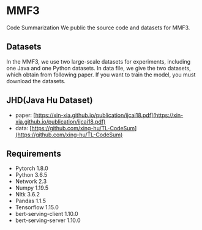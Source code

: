 # MMF3
Code Summarization
We public the source code and datasets for MMF3.

## Datasets
In the MMF3, we use two large-scale datasets for experiments, including one Java and one Python datasets. In data file, we give the two datasets, which obtain from following paper. If you want to train the model, you must download the datasets.

## JHD(Java Hu Dataset)
 * paper: [https://xin-xia.github.io/publication/ijcai18.pdf](https://xin-xia.github.io/publication/ijcai18.pdf)
 * data: [https://github.com/xing-hu/TL-CodeSum](https://github.com/xing-hu/TL-CodeSum)

## Requirements
  * Pytorch 1.8.0
  * Python 3.6.5
  * Network 2.3
  * Numpy 1.19.5
  * Nltk 3.6.2
  * Pandas 1.1.5
  * Tensorflow 1.15.0
  * bert-serving-client 1.10.0
  * bert-serving-server 1.10.0
